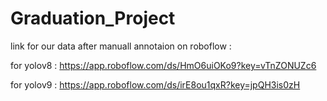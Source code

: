 # Graduation_Project

link for our data after manuall annotaion on roboflow : 

for yolov8 : https://app.roboflow.com/ds/HmO6uiOKo9?key=vTnZONUZc6

for yolov9 : https://app.roboflow.com/ds/irE8ou1qxR?key=jpQH3is0zH
